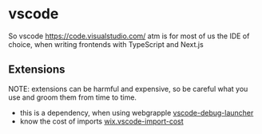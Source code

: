 # vscode

So vscode https://code.visualstudio.com/ atm is for most of us the IDE of choice, when writing frontends with TypeScript and Next.js

## Extensions

NOTE: extensions can be harmful and expensive, so be careful what you use and groom them from time to time.

- this is a dependency, when using webgrapple [vscode-debug-launcher](https://marketplace.visualstudio.com/items?itemName=fabiospampinato.vscode-debug-launcher)
- know the cost of imports [wix.vscode-import-cost](https://marketplace.visualstudio.com/items?itemName=wix.vscode-import-cost)
